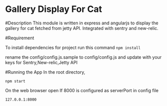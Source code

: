 # Gallery Display For Cat

#Description
 This module is written in express and angularjs to display the gallery for cat fetched from jetty API. Integrated  with sentry and new-relic.

#Requirement

To install dependencies for project run this command
```npm install```

rename the config/config.js.sample to config/config.js and update with your keys for Sentry,New-relic,Jetty API

#Running the App
In the root directory,

 ```npm start```
 
On the web browser open
If 8000 is configured as serverPort in config file

```127.0.0.1:8000```


